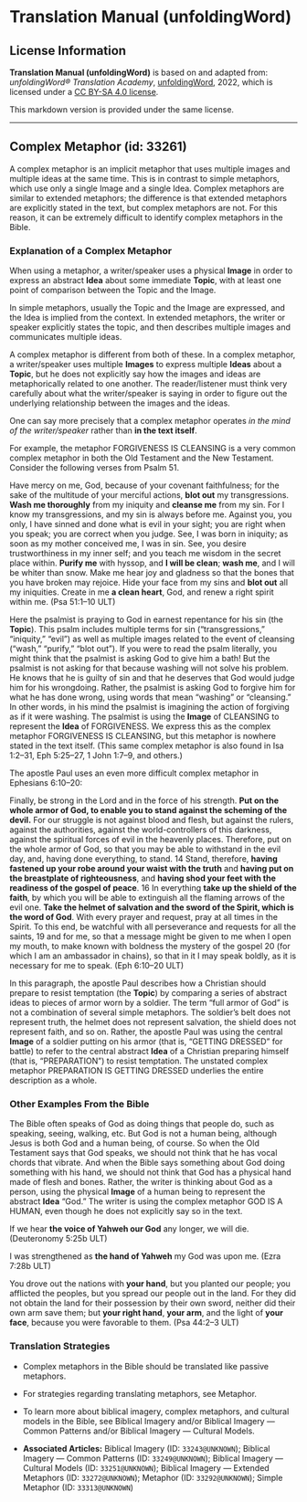 # Translation Manual (unfoldingWord)

## License Information

**Translation Manual (unfoldingWord)** is based on and adapted from: _unfoldingWord® Translation Academy_, [unfoldingWord](https://unfoldingword.org/utw), 2022, which is licensed under a [CC BY-SA 4.0 license](https://creativecommons.org/licenses/by-sa/4.0/legalcode.en).

This markdown version is provided under the same license.



--------------------------------

## Complex Metaphor (id: 33261)

A complex metaphor is an implicit metaphor that uses multiple images and multiple ideas at the same time. This is in contrast to simple metaphors, which use only a single Image and a single Idea. Complex metaphors are similar to extended metaphors; the difference is that extended metaphors are explicitly stated in the text, but complex metaphors are not. For this reason, it can be extremely difficult to identify complex metaphors in the Bible.

### Explanation of a Complex Metaphor

When using a metaphor, a writer/speaker uses a physical **Image** in order to express an abstract **Idea** about some immediate **Topic**, with at least one point of comparison between the Topic and the Image.

In simple metaphors, usually the Topic and the Image are expressed, and the Idea is implied from the context. In extended metaphors, the writer or speaker explicitly states the topic, and then describes multiple images and communicates multiple ideas.

A complex metaphor is different from both of these. In a complex metaphor, a writer/speaker uses multiple **Images** to express multiple **Ideas** about a **Topic**, but he does not explicitly say how the images and ideas are metaphorically related to one another. The reader/listener must think very carefully about what the writer/speaker is saying in order to figure out the underlying relationship between the images and the ideas.

One can say more precisely that a complex metaphor operates *in the mind of the writer/speaker* rather than **in the text itself**.

For example, the metaphor FORGIVENESS IS CLEANSING is a very common complex metaphor in both the Old Testament and the New Testament. Consider the following verses from Psalm 51\.

Have mercy on me, God, because of your covenant faithfulness; for the sake of the multitude of your merciful actions, **blot out** my transgressions. **Wash me thoroughly** from my iniquity and **cleanse me** from my sin. For I know my transgressions, and my sin is always before me. Against you, you only, I have sinned and done what is evil in your sight; you are right when you speak; you are correct when you judge. See, I was born in iniquity; as soon as my mother conceived me, I was in sin. See, you desire trustworthiness in my inner self; and you teach me wisdom in the secret place within. **Purify me** with hyssop, and **I will be clean**; **wash me**, and I will be whiter than snow. Make me hear joy and gladness so that the bones that you have broken may rejoice. Hide your face from my sins and **blot out** all my iniquities. Create in me **a clean heart**, God, and renew a right spirit within me. (Psa 51:1–10 ULT)

Here the psalmist is praying to God in earnest repentance for his sin (the **Topic**). This psalm includes multiple terms for sin (“transgressions,” “iniquity,” “evil”) as well as multiple images related to the event of cleansing (“wash,” “purify,” “blot out”). If you were to read the psalm literally, you might think that the psalmist is asking God to give him a bath! But the psalmist is not asking for that because washing will not solve his problem. He knows that he is guilty of sin and that he deserves that God would judge him for his wrongdoing. Rather, the psalmist is asking God to forgive him for what he has done wrong, using words that mean “washing” or “cleansing.” In other words, in his mind the psalmist is imagining the action of forgiving as if it were washing. The psalmist is using the **Image** of CLEANSING to represent the **Idea** of FORGIVENESS. We express this as the complex metaphor FORGIVENESS IS CLEANSING, but this metaphor is nowhere stated in the text itself. (This same complex metaphor is also found in Isa 1:2–31, Eph 5:25–27, 1 John 1:7–9, and others.)

The apostle Paul uses an even more difficult complex metaphor in Ephesians 6:10–20:

Finally, be strong in the Lord and in the force of his strength. **Put on the whole armor of God, to enable you to stand against the scheming of the devil.** For our struggle is not against blood and flesh, but against the rulers, against the authorities, against the world\-controllers of this darkness, against the spiritual forces of evil in the heavenly places. Therefore, put on the whole armor of God, so that you may be able to withstand in the evil day, and, having done everything, to stand. 14 Stand, therefore, **having fastened up your robe around your waist with the truth** and **having put on the breastplate of righteousness**, and **having shod your feet with the readiness of the gospel of peace**. 16 In everything **take up the shield of the faith**, by which you will be able to extinguish all the flaming arrows of the evil one. **Take the helmet of salvation and the sword of the Spirit, which is the word of God**. With every prayer and request, pray at all times in the Spirit. To this end, be watchful with all perseverance and requests for all the saints, 19 and for me, so that a message might be given to me when I open my mouth, to make known with boldness the mystery of the gospel 20 (for which I am an ambassador in chains), so that in it I may speak boldly, as it is necessary for me to speak. (Eph 6:10–20 ULT)

In this paragraph, the apostle Paul describes how a Christian should prepare to resist temptation (the **Topic**) by comparing a series of abstract ideas to pieces of armor worn by a soldier. The term “full armor of God” is not a combination of several simple metaphors. The soldier’s belt does not represent truth, the helmet does not represent salvation, the shield does not represent faith, and so on. Rather, the apostle Paul was using the central **Image** of a soldier putting on his armor (that is, “GETTING DRESSED” for battle) to refer to the central abstract **Idea** of a Christian preparing himself (that is, “PREPARATION”) to resist temptation. The unstated complex metaphor PREPARATION IS GETTING DRESSED underlies the entire description as a whole.

### Other Examples From the Bible

The Bible often speaks of God as doing things that people do, such as speaking, seeing, walking, etc. But God is not a human being, although Jesus is both God and a human being, of course. So when the Old Testament says that God speaks, we should not think that he has vocal chords that vibrate. And when the Bible says something about God doing something with his hand, we should not think that God has a physical hand made of flesh and bones. Rather, the writer is thinking about God as a person, using the physical **Image** of a human being to represent the abstract **Idea** “God.” The writer is using the complex metaphor GOD IS A HUMAN, even though he does not explicitly say so in the text.

If we hear **the voice of Yahweh our God** any longer, we will die. (Deuteronomy 5:25b ULT)

I was strengthened as **the hand of Yahweh** my God was upon me. (Ezra 7:28b ULT)

You drove out the nations with **your hand**, but you planted our people; you afflicted the peoples, but you spread our people out in the land. For they did not obtain the land for their possession by their own sword, neither did their own arm save them; but **your right hand**, **your arm**, and the light of **your face**, because you were favorable to them. (Psa 44:2–3 ULT)

### Translation Strategies

* Complex metaphors in the Bible should be translated like passive metaphors.
* For strategies regarding translating metaphors, see Metaphor.
* To learn more about biblical imagery, complex metaphors, and cultural models in the Bible, see Biblical Imagery and/or Biblical Imagery — Common Patterns and/or Biblical Imagery — Cultural Models.

* **Associated Articles:** Biblical Imagery (ID: `33243@UNKNOWN`); Biblical Imagery — Common Patterns (ID: `33249@UNKNOWN`); Biblical Imagery — Cultural Models (ID: `33251@UNKNOWN`); Biblical Imagery — Extended Metaphors (ID: `33272@UNKNOWN`); Metaphor (ID: `33292@UNKNOWN`); Simple Metaphor (ID: `33313@UNKNOWN`)

